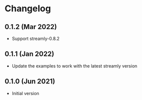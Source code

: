 # Changelog

## 0.1.2 (Mar 2022)

* Support streamly-0.8.2

## 0.1.1 (Jan 2022)

* Update the examples to work with the latest streamly version

## 0.1.0 (Jun 2021)

* Initial version
